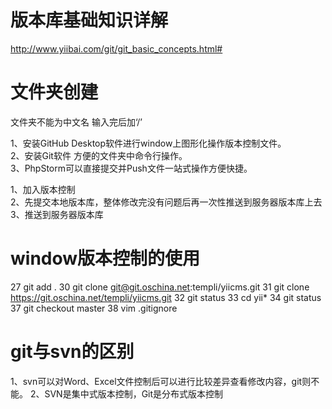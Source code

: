 # 版本库基础知识详解
http://www.yiibai.com/git/git_basic_concepts.html#


# 文件夹创建
文件夹不能为中文名    输入完后加‘/’

1、安装GitHub Desktop软件进行window上图形化操作版本控制文件。  
2、安装Git软件 方便的文件夹中命令行操作。  
3、PhpStorm可以直接提交并Push文件一站式操作方便快捷。

1、加入版本控制  
2、先提交本地版本库，整体修改完没有问题后再一次性推送到服务器版本库上去  
3、推送到服务器版本库  

# window版本控制的使用

27  git add .
30  git clone git@git.oschina.net:templi/yiicms.git
31  git clone https://git.oschina.net/templi/yiicms.git
32  git status
33  cd yii*
34  git status
37  git checkout master
38  vim .gitignore

# git与svn的区别
1、svn可以对Word、Excel文件控制后可以进行比较差异查看修改内容，git则不能。
2、SVN是集中式版本控制，Git是分布式版本控制